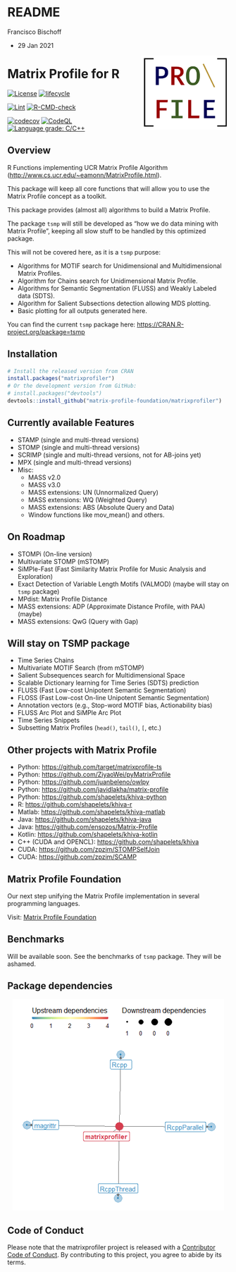 README
================
Francisco Bischoff
- 29 Jan 2021

<!-- README.md is generated from README.Rmd. Please edit that file -->

<img src="man/figures/logo.png" align="right" style="float:right;"/>

# Matrix Profile for R

<!-- badges: start -->

[![License](https://img.shields.io/badge/License-GPL--3.0-green.svg)](https://choosealicense.com/licenses/gpl-3.0/)
[![lifecycle](https://img.shields.io/badge/lifecycle-stable-green.svg)](https://lifecycle.r-lib.org/articles/stages.html)

[![Lint](https://github.com/matrix-profile-foundation/matrixprofiler/workflows/Lint/badge.svg?branch=develop)](https://github.com/jimhester/lintr)
[![R-CMD-check](https://github.com/matrix-profile-foundation/matrixprofiler/workflows/R-CMD-check/badge.svg?branch=develop)](https://r-pkgs.org/r-cmd-check.html)

[![codecov](https://codecov.io/gh/matrix-profile-foundation/matrixprofiler/branch/develop/graph/badge.svg?token=w7AmbwhNvn)](https://codecov.io/gh/matrix-profile-foundation/matrixprofiler)
[![CodeQL](https://github.com/matrix-profile-foundation/matrixprofiler/workflows/CodeQL/badge.svg)](https://github.com/github/codeql-action/)
[![Language grade:
C/C++](https://img.shields.io/lgtm/grade/cpp/g/matrix-profile-foundation/matrixprofiler.svg?logo=lgtm&logoWidth=18)](https://lgtm.com/projects/g/matrix-profile-foundation/matrixprofiler/context:cpp)

<!-- badges: end -->

## Overview

R Functions implementing UCR Matrix Profile Algorithm
(<http://www.cs.ucr.edu/~eamonn/MatrixProfile.html>).

This package will keep all core functions that will allow you to use the
Matrix Profile concept as a toolkit.

This package provides (almost all) algorithms to build a Matrix Profile.

The package `tsmp` will still be developed as “how we do data mining
with Matrix Profile”, keeping all slow stuff to be handled by this
optimized package.

This will not be covered here, as it is a `tsmp` purpose:

-   Algorithms for MOTIF search for Unidimensional and Multidimensional
    Matrix Profiles.
-   Algorithm for Chains search for Unidimensional Matrix Profile.
-   Algorithms for Semantic Segmentation (FLUSS) and Weakly Labeled data
    (SDTS).
-   Algorithm for Salient Subsections detection allowing MDS plotting.
-   Basic plotting for all outputs generated here.

You can find the current `tsmp` package here:
<https://CRAN.R-project.org/package=tsmp>

## Installation

``` r
# Install the released version from CRAN
install.packages("matrixprofiler")
# Or the development version from GitHub:
# install.packages("devtools")
devtools::install_github("matrix-profile-foundation/matrixprofiler")
```

## Currently available Features

-   STAMP (single and multi-thread versions)
-   STOMP (single and multi-thread versions)
-   SCRIMP (single and multi-thread versions, not for AB-joins yet)
-   MPX (single and multi-thread versions)
-   Misc:
    -   MASS v2.0
    -   MASS v3.0
    -   MASS extensions: UN (Unnormalized Query)
    -   MASS extensions: WQ (Weighted Query)
    -   MASS extensions: ABS (Absolute Query and Data)
    -   Window functions like mov\_mean() and others.

## On Roadmap

-   STOMPi (On-line version)
-   Multivariate STOMP (mSTOMP)
-   SiMPle-Fast (Fast Similarity Matrix Profile for Music Analysis and
    Exploration)
-   Exact Detection of Variable Length Motifs (VALMOD) (maybe will stay
    on `tsmp` package)
-   MPdist: Matrix Profile Distance
-   MASS extensions: ADP (Approximate Distance Profile, with PAA)
    (maybe)
-   MASS extensions: QwG (Query with Gap)

## Will stay on TSMP package

-   Time Series Chains
-   Multivariate MOTIF Search (from mSTOMP)
-   Salient Subsequences search for Multidimensional Space
-   Scalable Dictionary learning for Time Series (SDTS) prediction
-   FLUSS (Fast Low-cost Unipotent Semantic Segmentation)
-   FLOSS (Fast Low-cost On-line Unipotent Semantic Segmentation)
-   Annotation vectors (e.g., Stop-word MOTIF bias, Actionability bias)
-   FLUSS Arc Plot and SiMPle Arc Plot
-   Time Series Snippets
-   Subsetting Matrix Profiles (`head()`, `tail()`, `[`, etc.)

## Other projects with Matrix Profile

-   Python: <https://github.com/target/matrixprofile-ts>
-   Python: <https://github.com/ZiyaoWei/pyMatrixProfile>
-   Python: <https://github.com/juanbeleno/owlpy>
-   Python: <https://github.com/javidlakha/matrix-profile>
-   Python: <https://github.com/shapelets/khiva-python>
-   R: <https://github.com/shapelets/khiva-r>
-   Matlab: <https://github.com/shapelets/khiva-matlab>
-   Java: <https://github.com/shapelets/khiva-java>
-   Java: <https://github.com/ensozos/Matrix-Profile>
-   Kotlin: <https://github.com/shapelets/khiva-kotlin>
-   C++ (CUDA and OPENCL): <https://github.com/shapelets/khiva>
-   CUDA: <https://github.com/zpzim/STOMPSelfJoin>
-   CUDA: <https://github.com/zpzim/SCAMP>

## Matrix Profile Foundation

Our next step unifying the Matrix Profile implementation in several
programming languages.

Visit: [Matrix Profile Foundation](https://matrixprofile.org)

## Benchmarks

Will be available soon. See the benchmarks of `tsmp` package. They will
be ashamed.

## Package dependencies

<center>

![](man/figures/dependency_plot-1.png)<!-- -->

</center>

## Code of Conduct

Please note that the matrixprofiler project is released with a
[Contributor Code of
Conduct](https://contributor-covenant.org/version/2/0/CODE_OF_CONDUCT.html).
By contributing to this project, you agree to abide by its terms.

